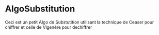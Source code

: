 # AlgoSubstitution
Ceci est un petit Algo de Substutition utilisant la technique de Ceaser pour chiffrer et celle de Vigenère pour dechiffrer
